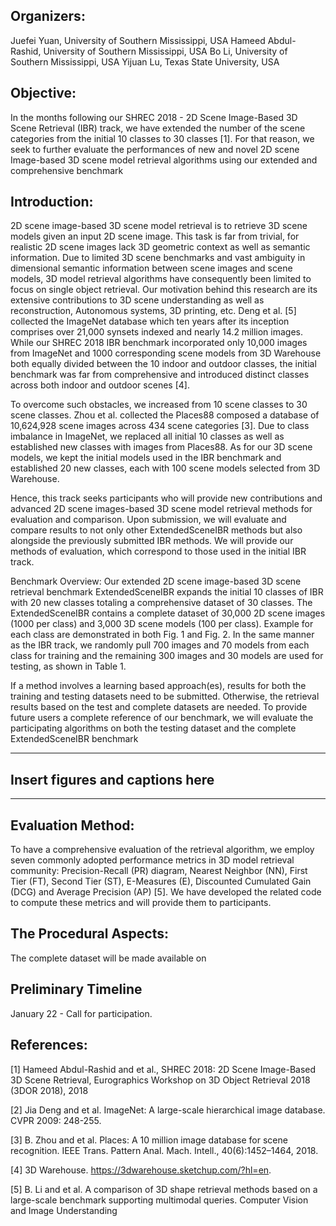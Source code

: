 ##  Organizers: 
Juefei Yuan, University of Southern Mississippi, USA
Hameed Abdul-Rashid, University of Southern Mississippi, USA
Bo Li, University of Southern Mississippi, USA
Yijuan Lu, Texas State University, USA


##  Objective:
In the months following our SHREC 2018 - 2D Scene Image-Based 3D Scene
Retrieval (IBR) track, we have extended the number of the scene categories from the initial 10
classes to 30 classes [1]. For that reason, we seek to further evaluate the performances of new
and novel 2D scene Image-based 3D scene model retrieval algorithms using our extended and
comprehensive benchmark


##  Introduction:
2D scene image-based 3D scene model retrieval is to retrieve 3D scene models given an input 2D
scene image. This task is far from trivial, for realistic 2D scene images lack 3D geometric context
as well as semantic information. Due to limited 3D scene benchmarks and vast ambiguity in
dimensional semantic information between scene images and scene models, 3D model retrieval
algorithms have consequently been limited to focus on single object retrieval. Our motivation
behind this research are its extensive contributions to 3D scene understanding as well as
reconstruction, Autonomous systems, 3D printing, etc.
Deng et al. [5] collected the ImageNet database which ten years after its inception comprises over
21,000 synsets indexed and nearly 14.2 million images. While our SHREC 2018 IBR benchmark
incorporated only 10,000 images from ImageNet and 1000 corresponding scene models from 3D
Warehouse both equally divided between the 10 indoor and outdoor classes, the initial benchmark
was far from comprehensive and introduced distinct classes across both indoor and outdoor
scenes [4].

To overcome such obstacles, we increased from 10 scene classes to 30 scene classes. Zhou et al.
collected the Places88 composed a database of 10,624,928 scene images across 434 scene
categories [3]. Due to class imbalance in ImageNet, we replaced all initial 10 classes as well as
established new classes with images from Places88. As for our 3D scene models, we kept the
initial models used in the IBR benchmark and established 20 new classes, each with 100 scene
models selected from 3D Warehouse.

Hence, this track seeks participants who will provide new contributions and advanced 2D scene
images-based 3D scene model retrieval methods for evaluation and comparison. Upon
submission, we will evaluate and compare results to not only other ExtendedSceneIBR methods
but also alongside the previously submitted IBR methods. We will provide our methods of
evaluation, which correspond to those used in the initial IBR track.

Benchmark Overview:
Our extended 2D scene image-based 3D scene retrieval benchmark ExtendedSceneIBR expands
the initial 10 classes of IBR with 20 new classes totaling a comprehensive dataset of 30 classes.
The ExtendedSceneIBR contains a complete dataset of 30,000 2D scene images (1000 per class)
and 3,000 3D scene models (100 per class). Example for each class are demonstrated in both Fig.
1 and Fig. 2.
In the same manner as the IBR track, we randomly pull 700 images and 70 models from each
class for training and the remaining 300 images and 30 models are used for testing, as shown in
Table 1.

If a method involves a learning based approach(es), results for both the training and testing
datasets need to be submitted. Otherwise, the retrieval results based on the test and complete
datasets are needed. To provide future users a complete reference of our benchmark, we will
evaluate the participating algorithms on both the testing dataset and the complete
ExtendedSceneIBR benchmark


---
##  Insert figures and captions here
---


##  Evaluation Method:
To have a comprehensive evaluation of the retrieval algorithm, we employ seven commonly
adopted performance metrics in 3D model retrieval community: Precision-Recall (PR) diagram,
Nearest Neighbor (NN), First Tier (FT), Second Tier (ST), E-Measures (E), Discounted
Cumulated Gain (DCG) and Average Precision (AP) [5]. We have developed the related code to
compute these metrics and will provide them to participants.


##  The Procedural Aspects:
The complete dataset will be made available on

##  Preliminary Timeline
January 22 - Call for participation.

##  References:
[1] Hameed Abdul-Rashid and et al., SHREC 2018: 2D Scene Image-Based 3D Scene Retrieval,
Eurographics Workshop on 3D Object Retrieval 2018 (3DOR 2018), 2018

[2] Jia Deng and et al. ImageNet: A large-scale hierarchical image database. CVPR 2009:
248-255.

[3] B. Zhou and et al. Places: A 10 million image database for scene recognition. IEEE Trans.
Pattern Anal. Mach. Intell., 40(6):1452–1464, 2018.

[4] 3D Warehouse. https://3dwarehouse.sketchup.com/?hl=en.

[5] B. Li and et al. A comparison of 3D shape retrieval methods based on a large-scale benchmark
supporting multimodal queries. Computer Vision and Image Understanding


